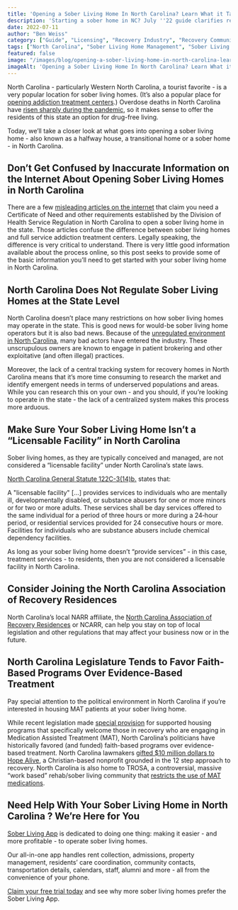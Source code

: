 ```yaml
---
title: 'Opening a Sober Living Home In North Carolina? Learn What it Takes'
description: 'Starting a sober home in NC? July ''22 guide clarifies requirements (vs treatment centers), regulations & optional NCARR certification.'
date: 2022-07-11
author: "Ben Weiss"
category: ["Guide", "Licensing", "Recovery Industry", "Recovery Community", "Regulations", "Sober Living Management"]
tags: ["North Carolina", "Sober Living Home Management", "Sober Living Manager", "Overdose", "Certificate Of Need", "Con States", "Division Of Health Service Regulation", "Regulations", "Licensure", "Narr", "Faith Based", "Evidence Based", "Hope Alive", "Trosa", "Mat"]
featured: false
image: "/images/blog/opening-a-sober-living-home-in-north-carolina-learn-what-it-takes.jpg"
imageAlt: 'Opening a Sober Living Home In North Carolina? Learn What it Takes'
---
```


North Carolina - particularly Western North Carolina, a tourist favorite - is a very popular location for sober living homes. (It’s also a popular place for [opening addiction treatment centers](<https://behavehealth.com/blog/2021/12/10/how-to-open-a-certified-addiction-treatment-center-in-north-carolina>).) Overdose deaths in North Carolina have [risen sharply during the pandemic](<https://www.ncdhhs.gov/news/press-releases/2022/03/21/north-carolina-reports-40-increase-overdose-deaths-2020-compared-2019-ncdhhs-continues-fight-against>), so it makes sense to offer the residents of this state an option for drug-free living. 

Today, we’ll take a closer look at what goes into opening a sober living home - also known as a halfway house, a transitional home or a sober home - in North Carolina. 

## Don’t Get Confused by Inaccurate Information on the Internet About Opening Sober Living Homes in North Carolina

There are a few [misleading articles on the internet](<https://bizfluent.com/13601390/how-to-start-a-personal-care-home-in-georgia>) that claim you need a Certificate of Need and other requirements established by the Division of Health Service Regulation in North Carolina to open a sober living home in the state. Those articles confuse the difference between sober living homes and full service addiction treatment centers. Legally speaking, the difference is very critical to understand. There is very little good information available about the process online, so this post seeks to provide some of the basic information you’ll need to get started with your sober living home in North Carolina. 

## North Carolina Does Not Regulate Sober Living Homes at the State Level

North Carolina doesn’t place many restrictions on how sober living homes may operate in the state. This is good news for would-be sober living home operators but it is also bad news. Because of the [unregulated environment in North Carolina](<https://wlos.com/news/local/news-13-investigates-mountain-soberrecovery-home-issues>), many bad actors have entered the industry. These unscrupulous owners are known to engage in patient brokering and other exploitative (and often illegal) practices. 

Moreover, the lack of a central tracking system for recovery homes in North Carolina means that it’s more time consuming to research the market and identify emergent needs in terms of underserved populations and areas. While you can research this on your own - and you should, if you’re looking to operate in the state - the lack of a centralized system makes this process more arduous.

## Make Sure Your Sober Living Home Isn’t a “Licensable Facility” in North Carolina

Sober living homes, as they are typically conceived and managed, are not considered a “licensable facility” under North Carolina’s state laws. 

[North Carolina General Statute 122C-3(14)b.](<https://www.ncleg.net/EnactedLegislation/Statutes/HTML/BySection/Chapter_122C/GS_122C-3.html>) states that: 

A "licensable facility" [...] provides services to individuals who are mentally ill, developmentally disabled, or substance abusers for one or more minors or for two or more adults. These services shall be day services offered to the same individual for a period of three hours or more during a 24‑hour period, or residential services provided for 24 consecutive hours or more. Facilities for individuals who are substance abusers include chemical dependency facilities.

As long as your sober living home doesn’t “provide services” - in this case, treatment services - to residents, then you are not considered a licensable facility in North Carolina. 

## Consider Joining the North Carolina Association of Recovery Residences 

North Carolina’s local NARR affiliate, the [North Carolina Association of Recovery Residences](<https://ncarr.org/>) or NCARR, can help you stay on top of local legislation and other regulations that may affect your business now or in the future. 

## North Carolina Legislature Tends to Favor Faith-Based Programs Over Evidence-Based Treatment

Pay special attention to the political environment in North Carolina if you’re interested in housing MAT patients at your sober living home. 

While recent legislation made [special provision](<https://www.ncdhhs.gov/news/press-releases/2022/06/13/ncdhhs-announces-funds-expand-treatment-help-those-opioid-use-disorder-20-sites-awarded-grants>) for supported housing programs that specifically welcome those in recovery who are engaging in Medication Assisted Treatment (MAT), North Carolina’s politicians have historically favored (and funded) faith-based programs over evidence-based treatment. North Carolina lawmakers [gifted $10 million dollars to Hope Alive](<https://www.northcarolinahealthnews.org/2021/12/06/targeting-the-opioid-crisis-nc-lawmakers-give-10m-to-new-church-ministry/>), a Christian-based nonprofit grounded in the 12 step approach to recovery. North Carolina is also home to TROSA, a controversial, massive “work based” rehab/sober living community that [restricts the use of MAT medications](<https://www.northcarolinahealthnews.org/2022/04/06/11m-for-nc-rehab-raises-concerns/>).

## Need Help With Your Sober Living Home in North Carolina ? We’re Here for You

[Sober Living App](</>) is dedicated to doing one thing: making it easier - and more profitable - to operate sober living homes. 

Our all-in-one app handles rent collection, admissions, property management, residents’ care coordination, community contacts, transportation details, calendars, staff, alumni and more - all from the convenience of your phone. 

[Claim your free trial today](<https://behavehealth.com/get-started>) and see why more sober living homes prefer the Sober Living App.